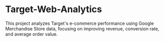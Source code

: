 # Target-Web-Analytics
This project analyzes Target's e-commerce performance using Google Merchandise Store data, focusing on improving revenue, conversion rate, and average order value.
